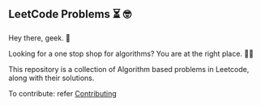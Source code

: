 ## LeetCode Problems :hourglass_flowing_sand: 	:nerd_face:

Hey there, geek. :wave:

Looking for a one stop shop for algorithms? You are at the right place. :woman_technologist:

This repository is a collection of Algorithm based problems in Leetcode, along with their solutions.

To contribute: refer [Contributing](CONTRIBUTING.md)
